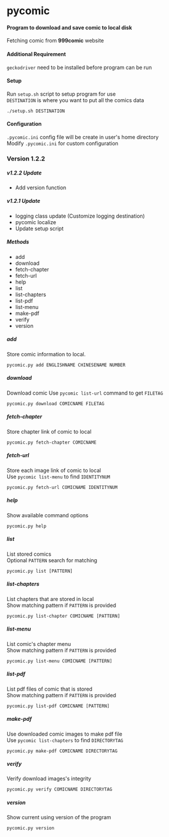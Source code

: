 # pycomic
#### Program to download and save comic to local disk
Fetching comic from **999comic** website

#### Additional Requirement
`geckodriver` need to be installed before program can be run

#### Setup
Run `setup.sh` script to setup program for use  
`DESTINATION` is where you want to put all the comics data

    ./setup.sh DESTINATION

#### Configuration
`.pycomic.ini` config file will be create in user's home directory  
Modify `.pycomic.ini` for custom configuration

### Version 1.2.2

##### v1.2.2 Update
- Add version function

##### v1.2.1 Update
- logging class update (Customize logging destination)
- pycomic localize
- Update setup script

##### Methods
- add
- download
- fetch-chapter
- fetch-url
- help
- list
- list-chapters
- list-pdf
- list-menu
- make-pdf
- verify
- version

##### add
Store comic information to local.

    pycomic.py add ENGLISHNAME CHINESENAME NUMBER

##### download
Download comic
Use `pycomic list-url` command to get `FILETAG`

    pycomic.py download COMICNAME FILETAG

##### fetch-chapter
Store chapter link of comic to local

    pycomic.py fetch-chapter COMICNAME

##### fetch-url
Store each image link of comic to local  
Use `pycomic list-menu` to find `IDENTITYNUM`

    pycomic.py fetch-url COMICNAME IDENTITYNUM

##### help
Show available command options

    pycomic.py help

##### list
List stored comics  
Optional `PATTERN` search for matching

    pycomic.py list [PATTERN]

##### list-chapters
List chapters that are stored in local  
Show matching pattern if `PATTERN` is provided

    pycomic.py list-chapter COMICNAME [PATTERN]

##### list-menu
List comic's chapter menu  
Show matching pattern if `PATTERN` is provided

    pycomic.py list-menu COMICNAME [PATTERN]

##### list-pdf
List pdf files of comic that is stored  
Show matching pattern if `PATTERN` is provided

    pycomic.py list-pdf COMICNAME [PATTERN]

##### make-pdf
Use downloaded comic images to make pdf file  
Use `pycomic list-chapters` to find `DIRECTORYTAG`

    pycomic.py make-pdf COMICNAME DIRECTORYTAG

##### verify
Verify download images's integrity

    pycomic.py verify COMICNAME DIRECTORYTAG

##### version
Show current using version of the program

    pycomic.py version
